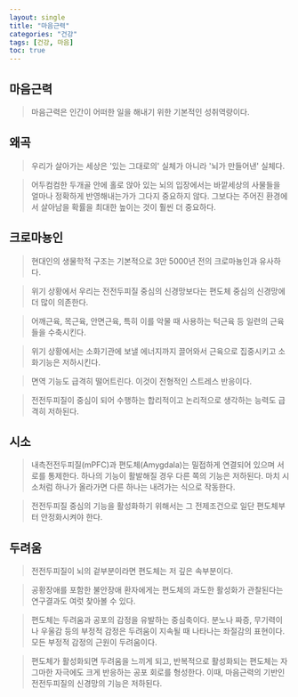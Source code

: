 ```yaml
---
layout: single
title: "마음근력"
categories: "건강"
tags: [건강, 마음]
toc: true
---
```


## 마음근력

> 마음근력은 인간이 어떠한 일을 해내기 위한 기본적인 성취역량이다.  

## 왜곡

> 우리가 살아가는 세상은 '있는 그대로의' 실체가 아니라 '뇌가 만들어낸' 실체다.  

 > 어두컴컴한 두개골 안에 홀로 앉아 있는 뇌의 입장에서는 바깥세상의 사물들을 얼마나 정확하게 반영해내는가가 그다지 중요하지 않다. 그보다는 주어진 환경에서 살아남을 확률을 최대한 높이는 것이 훨씬 더 중요하다.  
 
## 크로마뇽인

> 현대인의 생물학적 구조는 기본적으로 3만 5000년 전의 크로마뇽인과 유사하다.  

> 위기 상황에서 우리는 전전두피질 중심의 신경망보다는 편도체 중심의 신경망에 더 많이 의존한다. 

> 어깨근육, 목근육, 안면근육, 특히 이를 악물 때 사용하는 턱근육 등 일련의 근육들을 수축시킨다.  

> 위기 상황에서는 소화기관에 보낼 에너지까지 끌어와서 근육으로 집중시키고 소화기능은 저하시킨다.  

> 면역 기능도 급격히 떨어트린다. 이것이 전형적인 스트레스 반응이다.  

> 전전두피질이 중심이 되어 수행하는 합리적이고 논리적으로 생각하는 능력도 급격히 저하된다.  

## 시소

> 내측전전두피질(mPFC)과 편도체(Amygdala)는 밀접하게 연결되어 있으며 서로를 통제한다. 하나의 기능이 활발해질 경우 다른 쪽의 기능은 저하된다. 마치 시소처럼 하나가 올라가면 다른 하나는 내려가는 식으로 작동한다.  

> 전전두피질 중심의 기능을 활성화하기 위해서는 그 전제조건으로 일단 편도체부터 안정화시켜야 한다.  

## 두려움

> 전전두피질이 뇌의 겉부분이라면 편도체는 저 깊은 속부분이다.  

> 공황장애를 포함한 불안장애 환자에게는 편도체의 과도한 활성화가 관찰된다는 연구결과도 여럿 찾아볼 수 있다.  

> 편도체는 두려움과 공포의 감정을 유발하는 중심축이다. 분노나 짜증, 무기력이나 우울감 등의 부정적 감정은 두려움이 지속될 때 나타나는 좌절감의 표현이다. 모든 부정적 감정의 근원이 두려움이다.  

> 편도체가 활성화되면 두려움을 느끼게 되고, 반복적으로 활성화되는 편도체는 자그마한 자극에도 크게 반응하는 공포 회로를 형성한다. 이때, 마음근력의 기반인 전전두피질의 신경망의 기능은 저하된다.

